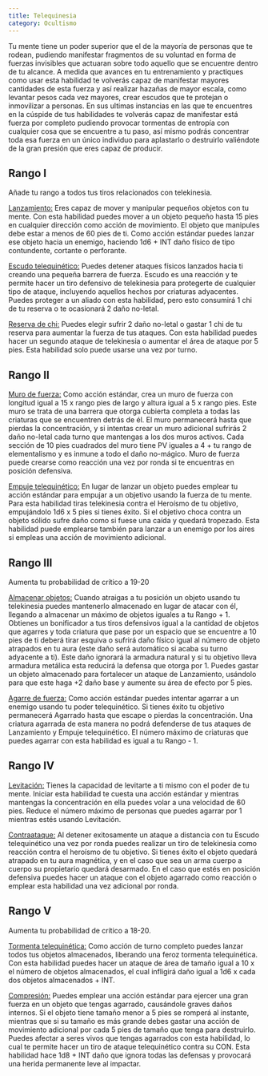 ```yaml
---
title: Telequinesia
category: Ocultismo
---
```


Tu mente tiene un poder superior que el de la mayoría de personas que te rodean, pudiendo manifestar fragmentos de su voluntad en forma de fuerzas invisibles que actuaran sobre todo aquello que se encuentre dentro de tu alcance. A medida que avances en tu entrenamiento y practiques como usar esta habilidad te volverás capaz de manifestar mayores cantidades de esta fuerza y así realizar hazañas de mayor escala, como levantar pesos cada vez mayores, crear escudos que te protejan o inmovilizar a personas. En sus ultimas instancias en las que te encuentres en la cúspide de tus habilidades te volverás capaz de manifestar está fuerza por completo pudiendo provocar tormentas de entropía con cualquier cosa que se encuentre a tu paso, así mismo podrás concentrar toda esa fuerza en un único individuo para aplastarlo o destruirlo valiéndote de la gran presión que eres capaz de producir.

## Rango I

Añade tu rango a todos tus tiros relacionados con telekinesia.

<u>Lanzamiento:</u> Eres capaz de mover y manipular pequeños objetos con tu mente. Con esta habilidad puedes mover a un objeto pequeño hasta 15 pies en cualquier dirección como acción de movimiento. El objeto que manipules debe estar a menos de 60 pies de ti. Como acción estándar puedes lanzar ese objeto hacia un enemigo, haciendo 1d6 + INT daño físico de tipo contundente, cortante o perforante. 

<u>Escudo telequinético:</u> Puedes detener ataques físicos lanzados hacia ti creando una pequeña barrera de fuerza. Escudo es una reacción y te permite hacer un tiro defensivo de telekinesia para protegerte de cualquier tipo de ataque, incluyendo aquellos hechos por criaturas adyacentes. Puedes proteger a un aliado con esta habilidad, pero esto consumirá 1 chi de tu reserva o te ocasionará 2 daño no-letal.

<u>Reserva de chi:</u>  Puedes elegir sufrir 2 daño no-letal o gastar 1 chi de tu reserva para aumentar la fuerza de tus ataques. Con esta habilidad puedes hacer un segundo ataque de telekinesia o aumentar el área de ataque por 5 pies. Esta habilidad solo puede usarse una vez por turno.

## Rango II

<u>Muro de fuerza:</u> Como acción estándar, crea un muro de fuerza con longitud igual a 15 x rango pies de largo y altura igual a 5 x rango pies. Este muro se trata de una barrera que otorga cubierta completa a todas las criaturas que se encuentren detrás de él. El muro permanecerá hasta que pierdas la concentración, y si intentas crear un muro adicional sufrirás 2 daño no-letal cada turno que mantengas a los dos muros activos. Cada sección de 10 pies cuadrados del muro tiene PV iguales a 4 + tu rango de elementalismo y es inmune a todo el daño no-mágico. Muro de fuerza puede crearse como reacción una vez por ronda si te encuentras en posición defensiva.

<u>Empuje telequinético:</u> En lugar de lanzar un objeto puedes emplear tu acción estándar para empujar a un objetivo usando la fuerza de tu mente. Para esta habilidad tiras telekinesia contra el Heroísmo de tu objetivo, empujándolo 1d6 x 5 pies si tienes éxito. Si el objetivo choca contra un objeto sólido sufre daño como si fuese una caída y quedará tropezado. Esta habilidad puede emplearse también para lanzar a un enemigo por los aires si empleas una acción de movimiento adicional.

## Rango III

Aumenta tu probabilidad de crítico a 19-20

<u>Almacenar objetos:</u> Cuando atraigas a tu posición un objeto usando tu telekinesia puedes mantenerlo almacenado en lugar de atacar con él, llegando a almacenar un máximo de objetos iguales a tu Rango + 1. Obtienes un bonificador a tus tiros defensivos igual a la cantidad de objetos que agarres y toda criatura que pase por un espacio que se encuentre a 10 pies de ti deberá tirar esquiva o sufrirá daño físico igual al número de objeto atrapados en tu aura (este daño será automático si acaba su turno adyacente a ti). Este daño ignorará la armadura natural y si tu objetivo lleva armadura metálica esta reducirá la defensa que otorga por 1. Puedes gastar un objeto almacenado para fortalecer un ataque de Lanzamiento, usándolo para que este haga +2 daño base y aumente su área de efecto por 5 pies.

<u>Agarre de fuerza:</u> Como acción estándar puedes intentar agarrar a un enemigo usando tu poder telequinético. Si tienes éxito tu objetivo permanecerá Agarrado hasta que escape o pierdas la concentración. Una criatura agarrada de esta manera no podrá defenderse de tus ataques de Lanzamiento y Empuje telequinético. El número máximo de criaturas que puedes agarrar con esta habilidad es igual a tu Rango - 1.

## Rango IV

<u>Levitación:</u> Tienes la capacidad de levitarte a ti mismo con el poder de tu mente. Iniciar esta habilidad te cuesta una acción estándar y mientras mantengas la concentración en ella puedes volar a una velocidad de 60 pies. Reduce el número máximo de personas que puedes agarrar por 1 mientras estés usando Levitación.

<u>Contraataque:</u> Al detener exitosamente un ataque a distancia con tu Escudo telequinético una vez por ronda puedes realizar un tiro de telekinesia como reacción contra el heroísmo de tu objetivo. Si tienes éxito el objeto quedará atrapado en tu aura magnética, y en el caso que sea un arma cuerpo a cuerpo su propietario quedará desarmado. En el caso que estés en posición defensiva puedes hacer un ataque con el objeto agarrado como reacción o emplear esta habilidad una vez adicional por ronda.

## Rango V

Aumenta tu probabilidad de crítico a 18-20.

<u>Tormenta telequinética:</u> Como acción de turno completo puedes lanzar todos tus objetos almacenados, liberando una feroz tormenta telequinética. Con esta habilidad puedes hacer un ataque de área de tamaño igual a 10 x el número de objetos almacenados, el cual infligirá daño igual a 1d6 x cada dos objetos almacenados + INT.

<u>Compresión:</u> Puedes emplear una acción estándar para ejercer una gran fuerza en un objeto que tengas agarrado, causándole graves daños internos. Si el objeto tiene tamaño menor a 5 pies se romperá al instante, mientras que si su tamaño es más grande debes gastar una acción de movimiento adicional por cada 5 pies de tamaño que tenga para destruirlo. Puedes afectar a seres vivos que tengas agarrados con esta habilidad, lo cual te permite hacer un tiro de ataque telequinético contra su CON. Esta habilidad hace 1d8 + INT daño que ignora todas las defensas y provocará una herida permanente leve al impactar.